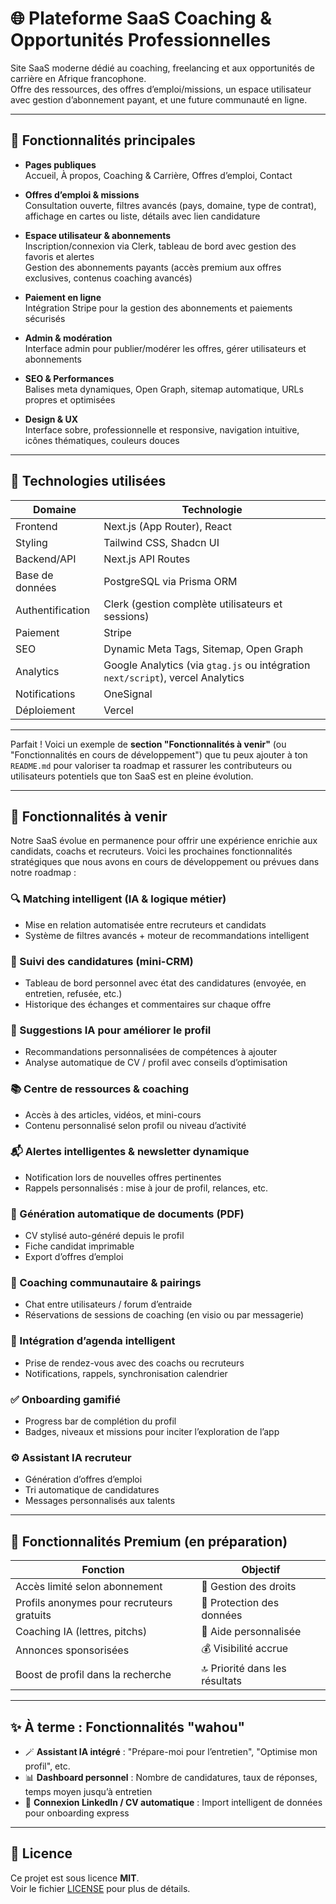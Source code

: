# 🌐 Plateforme SaaS Coaching & Opportunités Professionnelles

Site SaaS moderne dédié au coaching, freelancing et aux opportunités de carrière en Afrique francophone.  
Offre des ressources, des offres d’emploi/missions, un espace utilisateur avec gestion d’abonnement payant, et une future communauté en ligne.

---

## 🚀 Fonctionnalités principales

- **Pages publiques**  
  Accueil, À propos, Coaching & Carrière, Offres d’emploi, Contact

- **Offres d’emploi & missions**  
  Consultation ouverte, filtres avancés (pays, domaine, type de contrat), affichage en cartes ou liste, détails avec lien candidature

- **Espace utilisateur & abonnements**  
  Inscription/connexion via Clerk, tableau de bord avec gestion des favoris et alertes  
  Gestion des abonnements payants (accès premium aux offres exclusives, contenus coaching avancés)

- **Paiement en ligne**  
  Intégration Stripe pour la gestion des abonnements et paiements sécurisés

- **Admin & modération**  
  Interface admin pour publier/modérer les offres, gérer utilisateurs et abonnements

- **SEO & Performances**  
  Balises meta dynamiques, Open Graph, sitemap automatique, URLs propres et optimisées

- **Design & UX**  
  Interface sobre, professionnelle et responsive, navigation intuitive, icônes thématiques, couleurs douces

---

## 🧱 Technologies utilisées

| Domaine          | Technologie                          |
|------------------|------------------------------------|
| Frontend         | Next.js (App Router), React        |
| Styling          | Tailwind CSS, Shadcn UI             |
| Backend/API      | Next.js API Routes                  |
| Base de données  | PostgreSQL via Prisma ORM           |
| Authentification | Clerk (gestion complète utilisateurs et sessions) |
| Paiement         | Stripe                            |
| SEO              | Dynamic Meta Tags, Sitemap, Open Graph |
| Analytics        | Google Analytics (via `gtag.js` ou intégration `next/script`), vercel Analytics|
| Notifications    | OneSignal
| Déploiement      | Vercel                                                                |



---

Parfait ! Voici un exemple de **section "Fonctionnalités à venir"** (ou "Fonctionnalités en cours de développement") que tu peux ajouter à ton `README.md` pour valoriser ta roadmap et rassurer les contributeurs ou utilisateurs potentiels que ton SaaS est en pleine évolution.

---

## 🚧 Fonctionnalités à venir

Notre SaaS évolue en permanence pour offrir une expérience enrichie aux candidats, coachs et recruteurs. Voici les prochaines fonctionnalités stratégiques que nous avons en cours de développement ou prévues dans notre roadmap :

### 🔍 Matching intelligent (IA & logique métier)

* Mise en relation automatisée entre recruteurs et candidats
* Système de filtres avancés + moteur de recommandations intelligent

### 🧾 Suivi des candidatures (mini-CRM)

* Tableau de bord personnel avec état des candidatures (envoyée, en entretien, refusée, etc.)
* Historique des échanges et commentaires sur chaque offre

### 🧠 Suggestions IA pour améliorer le profil

* Recommandations personnalisées de compétences à ajouter
* Analyse automatique de CV / profil avec conseils d’optimisation

### 📚 Centre de ressources & coaching

* Accès à des articles, vidéos, et mini-cours
* Contenu personnalisé selon profil ou niveau d’activité

### 📬 Alertes intelligentes & newsletter dynamique

* Notification lors de nouvelles offres pertinentes
* Rappels personnalisés : mise à jour de profil, relances, etc.

### 🧾 Génération automatique de documents (PDF)

* CV stylisé auto-généré depuis le profil
* Fiche candidat imprimable
* Export d’offres d’emploi

### 👥 Coaching communautaire & pairings

* Chat entre utilisateurs / forum d’entraide
* Réservations de sessions de coaching (en visio ou par messagerie)

### 📅 Intégration d’agenda intelligent

* Prise de rendez-vous avec des coachs ou recruteurs
* Notifications, rappels, synchronisation calendrier

### ✅ Onboarding gamifié

* Progress bar de complétion du profil
* Badges, niveaux et missions pour inciter l’exploration de l’app

### ⚙️ Assistant IA recruteur

* Génération d’offres d’emploi
* Tri automatique de candidatures
* Messages personnalisés aux talents

---

## 💎 Fonctionnalités Premium (en préparation)

| Fonction                                  | Objectif                       |
| ----------------------------------------- | ------------------------------ |
| Accès limité selon abonnement             | 💼 Gestion des droits          |
| Profils anonymes pour recruteurs gratuits | 🔐 Protection des données      |
| Coaching IA (lettres, pitchs)             | 🤖 Aide personnalisée          |
| Annonces sponsorisées                     | 💰 Visibilité accrue           |
| Boost de profil dans la recherche         | 🔝 Priorité dans les résultats |

---

## ✨ À terme : Fonctionnalités "wahou"

* 🪄 **Assistant IA intégré** : "Prépare-moi pour l’entretien", "Optimise mon profil", etc.
* 📊 **Dashboard personnel** : Nombre de candidatures, taux de réponses, temps moyen jusqu’à entretien
* 🔗 **Connexion LinkedIn / CV automatique** : Import intelligent de données pour onboarding express

---

## 📖 Licence

Ce projet est sous licence **MIT**.  
Voir le fichier [LICENSE](./LICENSE) pour plus de détails.
